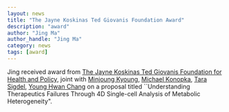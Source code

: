 ```yaml
---
layout: news
title: "The Jayne Koskinas Ted Giovanis Foundation Award"
description: "award"
author: "Jing Ma"
author_handle: "Jing Ma"
category: news
tags: [award]
---
```


Jing received award from [The Jayne Koskinas Ted Giovanis Foundation for Health and Policy](http://jktgfoundation.org/), joint with [Minjoung Kyoung](https://kyounglab.umbc.edu/), [Michael Konopka](https://www.uakron.edu/chemistry/faculty-staff/Konopka.dot), [Tara Sigdel](https://profiles.ucsf.edu/tara.sigdel), [Young Hwan Chang](https://sites.google.com/site/yhchangucb) on a proposal titled ``Understanding Therapeutics Failures Through 4D Single-cell Analysis of Metabolic Heterogeneity". 


